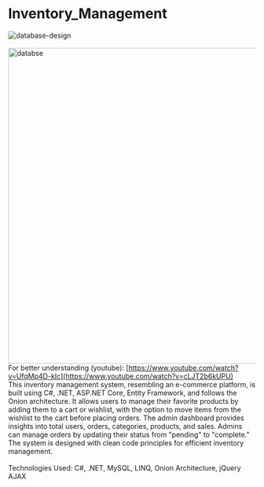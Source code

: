 # Inventory_Management
![database-design](https://github.com/user-attachments/assets/e8c224f0-3aaa-471f-a888-9eddc05778c2)<br><br>
<img width="643" alt="databse" src="https://github.com/user-attachments/assets/250bea2e-044e-46d9-83e2-348562ab3490">
For better understanding (youtube): [https://www.youtube.com/watch?v=UfqMp4D-kIc](https://www.youtube.com/watch?v=cLJT2b6kUPU) <br>
This inventory management system, resembling an e-commerce platform, is built using C#, .NET, ASP.NET Core, Entity Framework, and follows the Onion architecture. It allows users to manage their favorite products by adding them to a cart or wishlist, with the option to move items from the wishlist to the cart before placing orders. The admin dashboard provides insights into total users, orders, categories, products, and sales. Admins can manage orders by updating their status from "pending" to "complete." The system is designed with clean code principles for efficient inventory management.
<br>
<br>Technologies Used: C#, .NET, MySQL, LINQ, Onion Architecture, jQuery AJAX
